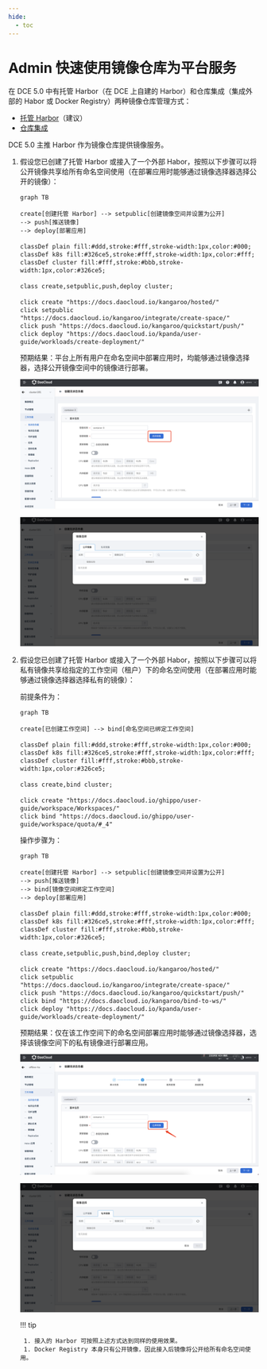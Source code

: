 ```yaml
---
hide:
  - toc
---
```


# Admin 快速使用镜像仓库为平台服务

在 DCE 5.0 中有托管 Harbor（在 DCE 上自建的 Harbor）和仓库集成（集成外部的 Habor 或 Docker Registry）两种镜像仓库管理方式：

- [托管 Harbor](../hosted/intro.md)（建议）
- [仓库集成](../integrate/integrate.md)

DCE 5.0 主推 Harbor 作为镜像仓库提供镜像服务。

1. 假设您已创建了托管 Harbor 或接入了一个外部 Habor，按照以下步骤可以将公开镜像共享给所有命名空间使用（在部署应用时能够通过镜像选择器选择公开的镜像）：

    ```mermaid
    graph TB

    create[创建托管 Harbor] --> setpublic[创建镜像空间并设置为公开]
    --> push[推送镜像]
    --> deploy[部署应用]

    classDef plain fill:#ddd,stroke:#fff,stroke-width:1px,color:#000;
    classDef k8s fill:#326ce5,stroke:#fff,stroke-width:1px,color:#fff;
    classDef cluster fill:#fff,stroke:#bbb,stroke-width:1px,color:#326ce5;

    class create,setpublic,push,deploy cluster;

    click create "https://docs.daocloud.io/kangaroo/hosted/"
    click setpublic "https://docs.daocloud.io/kangaroo/integrate/create-space/"
    click push "https://docs.daocloud.io/kangaroo/quickstart/push/"
    click deploy "https://docs.daocloud.io/kpanda/user-guide/workloads/create-deployment/"
    ```

    预期结果：平台上所有用户在命名空间中部署应用时，均能够通过镜像选择器，选择公开镜像空间中的镜像进行部署。

    ![选择镜像](../images/admin01.png)

    ![镜像选择](../images/admin02.png)

1. 假设您已创建了托管 Harbor 或接入了一个外部 Habor，按照以下步骤可以将私有镜像共享给指定的工作空间（租户）下的命名空间使用（在部署应用时能够通过镜像选择器选择私有的镜像）：

    前提条件为：

    ```mermaid
    graph TB

    create[已创建工作空间] --> bind[命名空间已绑定工作空间]

    classDef plain fill:#ddd,stroke:#fff,stroke-width:1px,color:#000;
    classDef k8s fill:#326ce5,stroke:#fff,stroke-width:1px,color:#fff;
    classDef cluster fill:#fff,stroke:#bbb,stroke-width:1px,color:#326ce5;

    class create,bind cluster;

    click create "https://docs.daocloud.io/ghippo/user-guide/workspace/Workspaces/"
    click bind "https://docs.daocloud.io/ghippo/user-guide/workspace/quota/#_4"
    ```

    操作步骤为：

    ```mermaid
    graph TB

    create[创建托管 Harbor] --> setpublic[创建镜像空间并设置为公开]
    --> push[推送镜像]
    --> bind[镜像空间绑定工作空间]
    --> deploy[部署应用]

    classDef plain fill:#ddd,stroke:#fff,stroke-width:1px,color:#000;
    classDef k8s fill:#326ce5,stroke:#fff,stroke-width:1px,color:#fff;
    classDef cluster fill:#fff,stroke:#bbb,stroke-width:1px,color:#326ce5;

    class create,setpublic,push,bind,deploy cluster;

    click create "https://docs.daocloud.io/kangaroo/hosted/"
    click setpublic "https://docs.daocloud.io/kangaroo/integrate/create-space/"
    click push "https://docs.daocloud.io/kangaroo/quickstart/push/"
    click bind "https://docs.daocloud.io/kangaroo/bind-to-ws/"
    click deploy "https://docs.daocloud.io/kpanda/user-guide/workloads/create-deployment/"
    ```

    预期结果：仅在该工作空间下的命名空间部署应用时能够通过镜像选择器，选择该镜像空间下的私有镜像进行部署应用。

    ![选择镜像](../images/admin03.png)

    ![镜像选择](../images/admin04.png)

    !!! tip

        1. 接入的 Harbor 可按照上述方式达到同样的使用效果。
        1. Docker Registry 本身只有公开镜像，因此接入后镜像将公开给所有命名空间使用。

